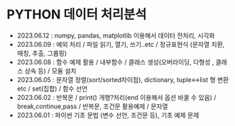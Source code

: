 # PYTHON 데이터 처리분석

+ 2023.06.12 : numpy, pandas, matplotlib 이용해서 데이터 전처리, 시각화
+ 2023.06.09 : 예외 처리 / 파일 읽기, 열기, 쓰기..etc / 정규표현식 (문자열 치환, 매칭, 추출, 그룹핑)
+ 2023.06.08 : 함수 예제 활용 / 내부함수 / 클래스 생성(오버라이딩, 다형성 , 클래스 상속 등) / 모듈 설치
+ 2023.06.05 : 문자열 정렬(sort/sorted차이점), dictionary, tuple<->list 형 변환 etc / set(집합) / 함수 선언
+ 2023.06.02 : 반복문 / print() 개행?처리(end 이용해서 옵션 바꿀 수 있음) / break,continue,pass / 반복문, 조건문 활용예제 / 문자열
+ 2023.06.01 : 파이썬 기초 문법 (변수 선언, 조건문 등), 기초 예제 문제